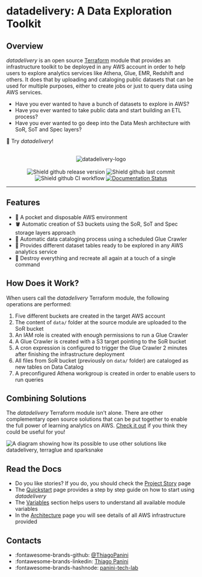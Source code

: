 # datadelivery: A Data Exploration Toolkit

## Overview

*datadelivery* is an open source [Terraform](https://www.terraform.io/) module that provides an infrastructure toolkit to be deployed in any AWS account in order to help users to explore analytics services like Athena, Glue, EMR, Redshift and others. It does that by uploading and cataloging public datasets that can be used for multiple purposes, either to create jobs or just to query data using AWS services.

- Have you ever wanted to have a bunch of datasets to explore in AWS?
- Have you ever wanted to take public data and start building an ETL process?
- Have you ever wanted to go deep into the Data Mesh architecture with SoR, SoT and Spec layers?

🚛 Try *datadelivery*!


<div align="center">
    <br><img src="https://github.com/ThiagoPanini/datadelivery/blob/main/docs/assets/imgs/header-readme.png?raw=true" alt="datadelivery-logo">
</div>


<div align="center">  
  <br>

  <img src="https://img.shields.io/github/v/release/ThiagoPanini/datadelivery?color=purple" alt="Shield github release version">
  
  <img src="https://img.shields.io/github/last-commit/ThiagoPanini/datadelivery?color=purple" alt="Shield github last commit">
  
  <img src="https://img.shields.io/github/actions/workflow/status/ThiagoPanini/datadelivery/ci-feature.yml?label=ci" alt="Shield github CI workflow">

  <a href='https://datadelivery.readthedocs.io/en/latest/?badge=latest'>
    <img src='https://readthedocs.org/projects/datadelivery/badge/?version=latest' alt='Documentation Status' />
  </a>

</div>

___

## Features

- 🚀 A pocket and disposable AWS environment
- 🪣 Automatic creation of S3 buckets using the SoR, SoT and Spec storage layers approach
- 🤖 Automatic data cataloging process using a scheduled Glue Crawler
- 🎲 Provides different dataset tables ready to be explored in any AWS analytics service
- 🔦 Destroy everything and recreate all again at a touch of a single command

## How Does it Work?

When users call the *datadelivery* Terraform module, the following operations are performed:

1. Five different buckets are created in the target AWS account
2. The content of `data/` folder at the source module are uploaded to the SoR bucket
3. An IAM role is created with enough permissions to run a Glue Crawler
4. A Glue Crawler is created with a S3 target pointing to the SoR bucket
5. A cron expression is configured to trigger the Glue Crawler 2 minutes after finishing the infrastructure deployment
6. All files from SoR bucket (previously on `data/` folder) are cataloged as new tables on Data Catalog
7. A preconfigured Athena workgroup is created in order to enable users to run queries

## Combining Solutions

The *datadelivery* Terraform module isn't alone. There are other complementary open source solutions that can be put together to enable the full power of learning analytics on AWS. [Check it out](https://github.com/ThiagoPanini) if you think they could be useful for you!

![A diagram showing how its possible to use other solutions like datadelivery, terraglue and sparksnake](https://github.com/ThiagoPanini/datadelivery/blob/main/docs/assets/imgs/products-overview-v2.png?raw=true)

## Read the Docs

- Do you like stories? If you do, you should check the [Project Story](story.md) page
- The [Quickstart](./quickstart/gettingstarted.md) page provides a step by step guide on how to start using *datadelivery*
- The [Variables](./variables/variables.md) section helps users to understand all available module variables 
- In the [Architecture](./architecture/infra.md) page you will see details of all AWS infrastructure provided    

## Contacts

- :fontawesome-brands-github: [@ThiagoPanini](https://github.com/ThiagoPanini)
- :fontawesome-brands-linkedin: [Thiago Panini](https://www.linkedin.com/in/thiago-panini/)
- :fontawesome-brands-hashnode: [panini-tech-lab](https://panini.hashnode.dev/)
